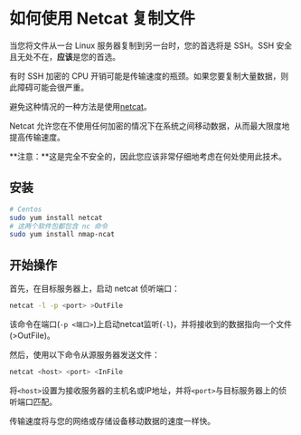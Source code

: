 # 如何使用 Netcat 复制文件

当您将文件从一台 Linux 服务器复制到另一台时，您的首选将是 SSH。SSH 安全且无处不在，**应该**是您的首选。

有时 SSH 加密的 CPU 开销可能是传输速度的瓶颈。如果您要复制大量数据，则此障碍可能会很严重。

避免这种情况的一种方法是使用[netcat](http://netcat.sourceforge.net/)。

Netcat 允许您在不使用任何加密的情况下在系统之间移动数据，从而最大限度地提高传输速度。

**注意：**这是完全不安全的，因此您应该非常仔细地考虑在何处使用此技术。

## 安装

```bash
# Centos
sudo yum install netcat
# 这两个软件包都包含 nc 命令
sudo yum install nmap-ncat
```

## 开始操作

首先，在目标服务器上，启动 netcat 侦听端口：

```bash
netcat -l -p <port> >OutFile
```

该命令在端口(`-p <端口>`)上启动netcat监听(`-l`)，并将接收到的数据指向一个文件(>OutFile)。

然后，使用以下命令从源服务器发送文件：

```bash
netcat <host> <port> <InFile
```

将`<host>`设置为接收服务器的主机名或IP地址，并将`<port>`与目标服务器上的侦听端口匹配。

传输速度将与您的网络或存储设备移动数据的速度一样快。